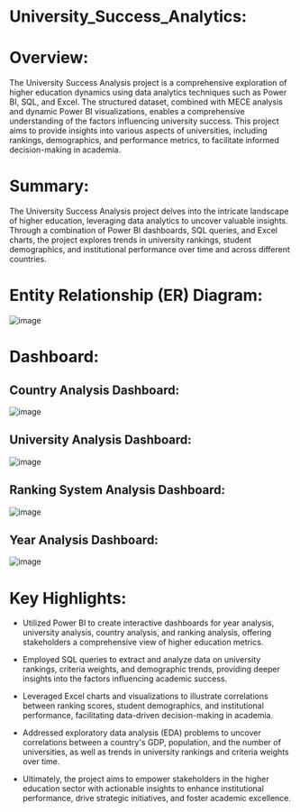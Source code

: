 # University_Success_Analytics:

# Overview:
The University Success Analysis project is a comprehensive exploration of higher education dynamics using data analytics techniques such as Power BI, SQL, and Excel. The structured dataset, combined with MECE analysis and dynamic Power BI visualizations, enables a comprehensive understanding of the factors influencing university success. This project aims to provide insights into various aspects of universities, including rankings, demographics, and performance metrics, to facilitate informed decision-making in academia.

# Summary:
The University Success Analysis project delves into the intricate landscape of higher education, leveraging data analytics to uncover valuable insights. Through a combination of Power BI dashboards, SQL queries, and Excel charts, the project explores trends in university rankings, student demographics, and institutional performance over time and across different countries.

# Entity Relationship (ER) Diagram:
![image](https://github.com/DA-Atharv/University_Success_Analysis/assets/159448408/58188e28-a79c-4019-81d7-8fc12d61cf1f)

# Dashboard:
## Country Analysis Dashboard:
![image](https://github.com/DA-Atharv/University_Success_Analysis/assets/159448408/8abd47a3-24d4-47cf-a7c3-66bf846c6718)

## University Analysis Dashboard:
![image](https://github.com/DA-Atharv/University_Success_Analysis/assets/159448408/4fdd0889-d1c7-4d2f-b6a8-14dcce5948b4)

## Ranking System Analysis Dashboard:
![image](https://github.com/DA-Atharv/University_Success_Analysis/assets/159448408/b058f3ce-3ef7-4ea2-ab25-9d1f3dddf79e)

## Year Analysis Dashboard:
![image](https://github.com/DA-Atharv/University_Success_Analysis/assets/159448408/40bc735b-566f-4d30-a631-7185339af1bf)

# Key Highlights:
+ Utilized Power BI to create interactive dashboards for year analysis, university analysis, country analysis, and ranking analysis, offering stakeholders a comprehensive view of higher education metrics.
  
+ Employed SQL queries to extract and analyze data on university rankings, criteria weights, and demographic trends, providing deeper insights into the factors influencing academic success.
+ Leveraged Excel charts and visualizations to illustrate correlations between ranking scores, student demographics, and institutional performance, facilitating data-driven decision-making in academia.
+ Addressed exploratory data analysis (EDA) problems to uncover correlations between a country's GDP, population, and the number of universities, as well as trends in university rankings and criteria weights over time.
+ Ultimately, the project aims to empower stakeholders in the higher education sector with actionable insights to enhance institutional performance, drive strategic initiatives, and foster academic excellence.

